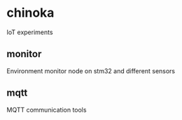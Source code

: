 # chinoka
IoT experiments

monitor
-------

Environment monitor node on stm32 and different sensors

mqtt
----

MQTT communication tools
